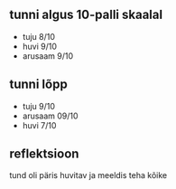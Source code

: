 ## tunni algus 10-palli skaalal

* tuju 8/10
* huvi 9/10
* arusaam 9/10

## tunni lõpp

* tuju 9/10
* arusaam 09/10
* huvi 7/10

## reflektsioon

tund oli päris huvitav ja meeldis teha kõike